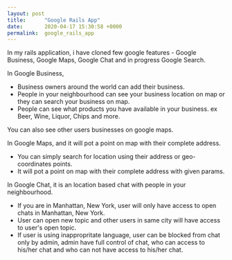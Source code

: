 ```yaml
---
layout: post
title:      "Google Rails App"
date:       2020-04-17 15:30:58 +0000
permalink:  google_rails_app
---
```



In my rails application, i have cloned few google features - Google Business, Google Maps, Google Chat and in progress Google Search. 

In Google Business, 
* Business owners around the world can add their business.
* People in your neighbourhood can see your business location on map or they can search your business on map. 
* People can see what products you have available in your business. ex Beer, Wine, Liquor, Chips and more.

You can also see other users businesses on google maps.

In Google Maps,  and it will pot a point on map with their complete address. 
*  You can simply search for location using their address or geo-coordinates points.
*  It will pot a point on map with their complete address with given params. 

In Google Chat, it is an location based chat with people in your neighbourhood.
*  If you are in Manhattan, New York, user will only have access to  open chats in Manhattan, New York.
*  User can open new topic and other users in same city will have access to user's open topic.
*  If user is using inappropritate language, user can be blocked from chat only by admin, admin have full control of chat, who can access to his/her chat and who can not have access to his/her chat.
